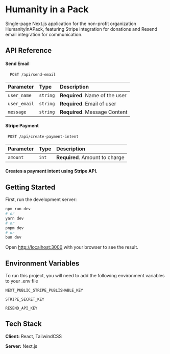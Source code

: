 # Humanity in a Pack

Single-page Next.js application for the non-profit organization HumanityInAPack, featuring Stripe integration for donations and Resend email integration for communication.


## API Reference

#### Send Email

```http
  POST /api/send-email
```

| Parameter | Type     | Description                |
| :-------- | :------- | :------------------------- |
| `user_name` | `string` | **Required**. Name of the user |
| `user_email` | `string` | **Required**. Email of user |
| `message` | `string` | **Required**. Message Content |

#### Stripe Payment

```http
 POST /api/create-payment-intent
```

| Parameter | Type     | Description                       |
| :-------- | :------- | :-------------------------------- |
| `amount`      | `int` | **Required**. Amount to charge |

#### Creates a payment intent using Stripe API.

## Getting Started

First, run the development server:

```bash
npm run dev
# or
yarn dev
# or
pnpm dev
# or
bun dev
```

Open [http://localhost:3000](http://localhost:3000) with your browser to see the result.

## Environment Variables

To run this project, you will need to add the following environment variables to your .env file

`NEXT_PUBLIC_STRIPE_PUBLISHABLE_KEY`

`STRIPE_SECRET_KEY`

`RESEND_API_KEY`

## Tech Stack

**Client:** React, TailwindCSS

**Server:** Next.js
